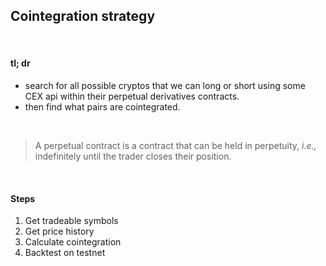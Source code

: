 ## Cointegration strategy

<br>

#### tl; dr

* search for all possible cryptos that we can long or short using some CEX api within their perpetual derivatives contracts. 
* then find what pairs are cointegrated.

<br>

> A perpetual contract is a contract that can be held in perpetuity, *i.e.,* indefinitely until the trader closes their position.

<br>

#### Steps

1. Get tradeable symbols
2. Get price history
3. Calculate cointegration
4. Backtest on testnet